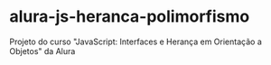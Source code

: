 # alura-js-heranca-polimorfismo
Projeto do curso "JavaScript: Interfaces e Herança em Orientação a Objetos" da Alura
